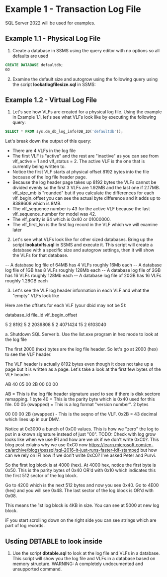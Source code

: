 # Example 1 - Transaction Log File

SQL Server 2022 will be used for examples.

## Example 1.1 - Physical Log File

1. Create a database in SSMS using the query editor with no options so all defaults are used

```sql
CREATE DATABASE defaultdb;
GO
```
2. Examine the default size and autogrow using the following query using the script **lookatlogfilesize.sql** in SSMS:


## Example 1.2 - Virtual Log File

1. Let's see how VLFs are created for a physical log file. Using the example in Example 1.1, let's see what VLFs look like by executing the following query:

```sql
SELECT * FROM sys.dm_db_log_info(DB_ID('defaultdb'));
```

Let's break down the output of this query:

- There are 4 VLFs in the log file
- The first VLF is "active" and the rest are "inactive" as you can see from vlf_active = 1 and vlf_status = 2. The active VLF is the one that is currently being written to.
- Notice the first VLF starts at physical offset 8192 bytes into the file because of the log file header page.
- Because the log header page takes up 8192 bytes the VLFs cannot be divided evenly so the first 3 VLFs are 1.92MB and the last one if 2.17MB. vlf_size_mb is "rounded" but if you calculate the differences for each vlf_begin_offset you can see the actual byte difference and it adds up to 8388608 which is 8MB.
- The vlf_sequence number is 43 for the active VLF because the last vlf_sequence_number for model was 42.
- The vlf_parity is 64 which is 0x40 or 01000000.
- The vlf_first_lsn is the first log record in the VLF which we will examine later

2. Let's see what VLFs look like for other sized databases. Bring up the script **lookatvlfs.sql** in SSMS and execute it. This script will create a database with a specific size and autogrow settings, then it will show the VLFs for that database.

-- A database log file of 64MB has 4 VLFs roughly 16Mb each
-- A database log file of 1GB has 8 VLFs roughly 128Mb each
-- A database log file of 2GB has 16 VLFs roughly 128Mb each
-- A database log file of 20GB has 16 VLFs roughly 1.28GB each

3. Let's see the VLF log header information in each VLF and what the "empty" VLFs look like

Here are the offsets for each VLF (your dbid may not be 5):

database_id	file_id	vlf_begin_offset

5	        2	    8192
5	        2	    2039808
5	        2	    4071424
15	        2	    6103040

a. Shutdown SQL Server
b. Use the list.exe program in hex mode to look at the log file

The first 2000 (hex) bytes are the log file header. So let's go at 2000 (hex) to see the VLF header.

The VLF header is actually 8192 bytes even though it does not take up a page but it is written as a page. Let's take a look at the first few bytes of the VLF header:

AB 40 05 00 2B 00 00 00

AB = This is the log file header signature used to see if there is disk sectore remapping. 1 byte
40 = This is the parity byte which is 0x40 used for this file.
00 05 (swapped) = This is a log format "version number". 2 bytes

00 00 00 2B (swapped) - This is the seqno of the VLF. 0x2B = 43 decimal which lines up in our DMV.

Notice at 0x3000 a bunch of 0xC0 values. This is how we "zero" the log to put in a known signature instead of just "00". TODO: Check with log grow looks like when we use IFI and how are we ok if we don't write 0xC0?. This blog post exlains why we use 0xC0 now https://learn.microsoft.com/en-ca/archive/blogs/psssql/sql-2016-it-just-runs-faster-ldf-stamped but how can we rely on IFI now if we don't write 0xC0? I've asked Peter and Purvi.

So the first log block is at 4000 (hex). 
At 4000 hex, notice the first byte is 0x50. This is the parity bytes of 0x40 OR'd with 0x10 which indicates this the first 512 sector of the log block.

Go to 4200 which is the next 512 bytes and now you see 0x40. Go to 4E00 (hex) and you will see 0x48. The last sector of the log block is OR'd with 0x08.

This means the 1st log block is 4KB in size. You can see at 5000 at new log block.

iF you start scrolling down on the right side you can see strings which are part of log records.

## Usding DBTABLE to look inside

1. Use the script **dbtable.sql** to look at the log file and VLFs in a database. This script will show you the log file and VLFs in a database based on memory structure. WARNING: A completely undocumented and unsupported command.

```sql